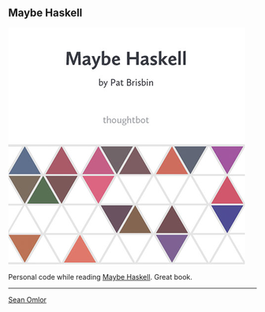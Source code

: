 ## Maybe Haskell

[![Book cover](book-cover.jpg)](http://j.mp/1JaVRwd)

Personal code while reading [Maybe Haskell](http://j.mp/1JaVRwd). Great book.

---
[Sean Omlor](http://seanomlor.com)
